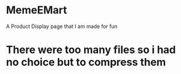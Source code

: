 # MemeEMart
A Product Display page that I am made for fun
# There were too many files so i had no choice but to compress them
